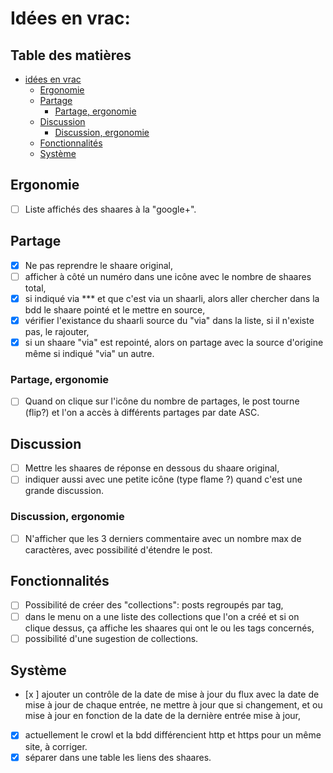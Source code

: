 # Idées en vrac:

## Table des matières
- [idées en vrac](#idées-en-vrac)
    - [Ergonomie](#ergonomie)
    - [Partage](#partage)
        - [Partage, ergonomie](#partage-ergonomie)
    - [Discussion](#discussion)
        - [Discussion, ergonomie](#discussion-ergonomie)
    - [Fonctionnalités](#fonctionnalités)
    - [Système](#système)

## Ergonomie
- [ ] Liste affichés des shaares à la "google+".

## Partage
- [x] Ne pas reprendre le shaare original, 
- [ ] afficher à côté un numéro dans une icône avec le nombre de shaares total,
- [x] si indiqué via *** et que c'est via un shaarli, alors aller chercher dans la bdd le shaare pointé et le mettre en source,
- [x] vérifier l'existance du shaarli source du "via" dans la liste, si il n'existe pas, le rajouter,
- [x] si un shaare "via" est repointé, alors on partage avec la source d'origine même si indiqué "via" un autre.

### Partage, ergonomie
- [ ] Quand on clique sur l'icône du nombre de partages, le post tourne (flip?) et l'on a accès à différents partages par date ASC.

## Discussion
- [ ] Mettre les shaares de réponse en dessous du shaare original,
- [ ] indiquer aussi avec une petite icône (type flame ?) quand c'est une grande discussion.

### Discussion, ergonomie
- [ ] N'afficher que les 3 derniers commentaire avec un nombre max de caractères, avec possibilité d'étendre le post.

## Fonctionnalités
- [ ] Possibilité de créer des "collections": posts regroupés par tag,
- [ ] dans le menu on a une liste des collections que l'on a créé et si on clique dessus, ça affiche les shaares qui ont le ou les tags concernés,
- [ ] possibilité d'une sugestion de collections.

## Système
- [x ] ajouter un contrôle de la date de mise à jour du flux avec la date de mise à jour de chaque entrée, ne mettre à jour que si changement, et ou mise à jour en fonction de la date de la dernière entrée mise à jour,
- [x] actuellement le crowl et la bdd différencient http et https pour un même site, à corriger.
- [x] séparer dans une table les liens des shaares.